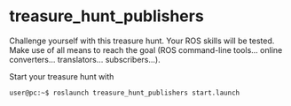 # treasure_hunt_publishers

Challenge yourself with this treasure hunt. Your ROS skills will be tested. Make use of all means to reach the goal (ROS command-line tools... online converters... translators... subscribers...).

Start your treasure hunt with 

```console
user@pc:~$ roslaunch treasure_hunt_publishers start.launch
```

